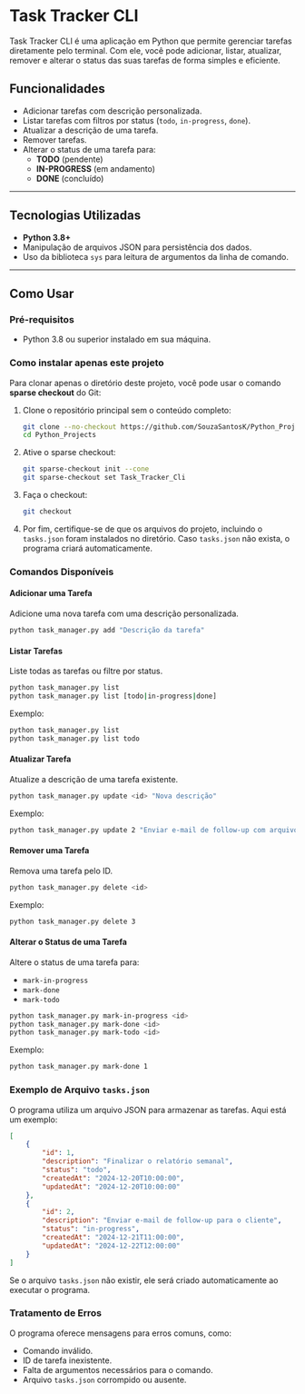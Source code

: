 # Task Tracker CLI

Task Tracker CLI é uma aplicação em Python que permite gerenciar tarefas diretamente pelo terminal. Com ele, você pode adicionar, listar, atualizar, remover e alterar o status das suas tarefas de forma simples e eficiente.

## Funcionalidades

- Adicionar tarefas com descrição personalizada.
- Listar tarefas com filtros por status (`todo`, `in-progress`, `done`).
- Atualizar a descrição de uma tarefa.
- Remover tarefas.
- Alterar o status de uma tarefa para:
  - **TODO** (pendente)
  - **IN-PROGRESS** (em andamento)
  - **DONE** (concluído)

---

## Tecnologias Utilizadas

- **Python 3.8+**
- Manipulação de arquivos JSON para persistência dos dados.
- Uso da biblioteca `sys` para leitura de argumentos da linha de comando.

---

## Como Usar

### Pré-requisitos

- Python 3.8 ou superior instalado em sua máquina.

### Como instalar apenas este projeto
Para clonar apenas o diretório deste projeto, você pode usar o comando **sparse checkout** do Git:

1. Clone o repositório principal sem o conteúdo completo:
   ```bash
   git clone --no-checkout https://github.com/SouzaSantosK/Python_Projects.git
   cd Python_Projects
   ```
2. Ative o sparse checkout:
   ```bash
   git sparse-checkout init --cone
   git sparse-checkout set Task_Tracker_Cli
   ```
3. Faça o checkout:
   ```bash
   git checkout
   ```
5. Por fim, certifique-se de que os arquivos do projeto, incluindo o `tasks.json` foram instalados no diretório. Caso `tasks.json` não exista, o programa criará automaticamente.


### Comandos Disponíveis

#### Adicionar uma Tarefa
Adicione uma nova tarefa com uma descrição personalizada.
```bash
python task_manager.py add "Descrição da tarefa"
```

#### Listar Tarefas
Liste todas as tarefas ou filtre por status.
```bash
python task_manager.py list
python task_manager.py list [todo|in-progress|done]
```
Exemplo:
```bash
python task_manager.py list
python task_manager.py list todo
```

#### Atualizar Tarefa
Atualize a descrição de uma tarefa existente.
```bash
python task_manager.py update <id> "Nova descrição"
```
Exemplo:
```bash
python task_manager.py update 2 "Enviar e-mail de follow-up com arquivo anexo"
```

#### Remover uma Tarefa
Remova uma tarefa pelo ID.
```bash
python task_manager.py delete <id>
```
Exemplo:
```bash
python task_manager.py delete 3
```

#### Alterar o Status de uma Tarefa
Altere o status de uma tarefa para:
- `mark-in-progress`
- `mark-done`
- `mark-todo`

```bash
python task_manager.py mark-in-progress <id>
python task_manager.py mark-done <id>
python task_manager.py mark-todo <id>
```
Exemplo:
```bash
python task_manager.py mark-done 1
```

### Exemplo de Arquivo `tasks.json`
O programa utiliza um arquivo JSON para armazenar as tarefas. Aqui está um exemplo:
```json
[
    {
        "id": 1,
        "description": "Finalizar o relatório semanal",
        "status": "todo",
        "createdAt": "2024-12-20T10:00:00",
        "updatedAt": "2024-12-20T10:00:00"
    },
    {
        "id": 2,
        "description": "Enviar e-mail de follow-up para o cliente",
        "status": "in-progress",
        "createdAt": "2024-12-21T11:00:00",
        "updatedAt": "2024-12-22T12:00:00"
    }
]
```
Se o arquivo `tasks.json` não existir, ele será criado automaticamente ao executar o programa.

### Tratamento de Erros
O programa oferece mensagens para erros comuns, como:
- Comando inválido.
- ID de tarefa inexistente.
- Falta de argumentos necessários para o comando.
- Arquivo `tasks.json` corrompido ou ausente.
